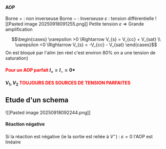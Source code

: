 #### AOP
Borne $+$ : non inverseuse
Borne $-$ : Inverseuse
$\varepsilon$ : tension différentielle
![[Pasted image 20250918091255.png]]
Petite tension $\varepsilon$ $\Rightarrow$ Grande amplification


$$\begin{cases}
\varepsilon >0 \Rightarrow V_{s} = V_{cc} + V_{sat} \\
\varepsilon <0 \Rightarrow V_{s} = -V_{cc} - V_{sat}
\end{cases}$$
On est bloqué par l'alim (en réel c'est environ $80\%$ on a une tension de saturation)

#### <font color="red">Pour un AOP parfait </font>$I_+ =  I_{-}  = 0$*
#### $V_{1}, V_{2}$ <font color="red">TOUJOURS DES SOURCES DE TENSION PARFAITES</font>
## Etude d'un schema
![[Pasted image 20250918092244.png]]
#### Réaction négative
Si la réaction est négative (ie la sortie est reliée à $V^{-}$) :
$\varepsilon =0$ l'AOP est linéaire 
